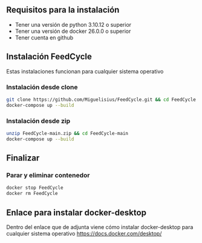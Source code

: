 ## Requisitos para la instalación
* Tener una versión de python 3.10.12 o superior
* Tener una versión de docker 26.0.0 o superior
* Tener cuenta en github

## Instalación FeedCycle
Estas instalaciones funcionan para cualquier sistema operativo
### Instalación desde clone
```bash
git clone https://github.com/Miguelisius/FeedCycle.git && cd FeedCycle
docker-compose up --build
```
### Instalación desde zip
```bash
unzip FeedCycle-main.zip && cd FeedCycle-main
docker-compose up --build
```
## Finalizar
### Parar y eliminar contenedor
```bash
docker stop FeedCycle
docker rm FeedCycle
```

## Enlace para instalar docker-desktop
Dentro del enlace que de adjunta viene cómo instalar docker-desktop para cualquier sistema operativo
https://docs.docker.com/desktop/
